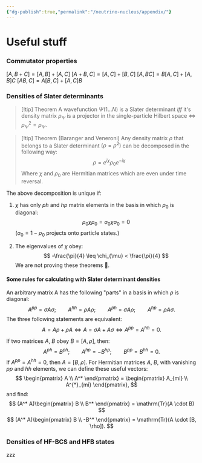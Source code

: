 ```yaml
---
{"dg-publish":true,"permalink":"/neutrino-nucleus/appendix/"}
---
```


# Useful stuff
### Commutator properties
$[A,B+C]=[A,B] + [A,C]$
$[A+B,C]=[A,C] + [B,C]$
$[A,BC]=B[A,C] + [A,B]C$
$[AB,C]=A[B,C] + [A,C]B$

### Densities of Slater determinants
>[!tip] Theorem
>A wavefunction $\Psi(1\dots N)$ is a Slater determinant _iff_ it's density matrix $\rho_{\Psi}$ is a projector in the single-particle Hilbert space $\iff$ $\rho^{2}_{\Psi}=\rho_{\Psi}$.

> [!tip] Theorem (Baranger and Veneroni)
> Any density matrix $\rho$ that belongs to a Slater determinant $(\rho = \rho^{2})$ can be decomposed in the following way: 
> $$
> \rho = e^{ i \chi } \rho_{0} e^{ -i \chi }
> $$
> Where $\chi$ and $\rho_{0}$ are Hermitian matrices which are even under time reversal.

The above decomposition is unique if:
1. $\chi$ has only _ph_ and _hp_ matrix elements in the basis in which $\rho_{0}$ is diagonal:
    $$
    \rho_{0} \chi \rho_{0} = \sigma_{0}\chi \sigma_{0} = 0
    $$
    ($\sigma_{0} =1-\rho_{0}$ projects onto particle states.)

2. The eigenvalues of $\chi$ obey:
    $$
    -\frac{\pi}{4} \leq \chi_{\mu} < \frac{\pi}{4}
    $$
    We are not proving these theorems 🤫.

#### Some rules for calculating with Slater determinant densities
An arbitrary matrix A has the following "parts" in a basis in which $\rho$ is diagonal:
$$
A^{pp}=\sigma A \sigma; \qquad A^{hh}=\rho A \rho; \qquad A^{ph}=\sigma A \rho; \qquad A^{hp}=\rho A \sigma.
$$
The three following statements are equivalent:
$$
A=A \rho + \rho A \iff A = \sigma A + A \sigma \iff A^{pp} = A^{hh} =0.
$$

If two matrices $A$, $B$ obey $B=[A, \rho]$, then:
$$
A^{ph}=B^{ph}; \qquad A^{hp}=-B^{hp}; \qquad B^{pp} = B^{hh} =0.
$$
If $A^{pp}=A^{hh}=0$, then $A=[B, \rho]$. For Hermitian matrices $A$, $B$, with vanishing _pp_ and _hh_ elements, we can define these useful vectors:
$$
\begin{pmatrix} A \\ A^* \end{pmatrix} = \begin{pmatrix} A_{mi} \\ A^{*}_{mi} \end{pmatrix},
$$
and find:
$$
(A^* A)\begin{pmatrix} B \\ B^* \end{pmatrix} = \mathrm{Tr}(A \cdot B)
$$
$$
(A^* A)\begin{pmatrix} B \\ -B^* \end{pmatrix} = \mathrm{Tr}(A \cdot [B, \rho]).
$$



### Densities of HF-BCS and HFB states
zzz